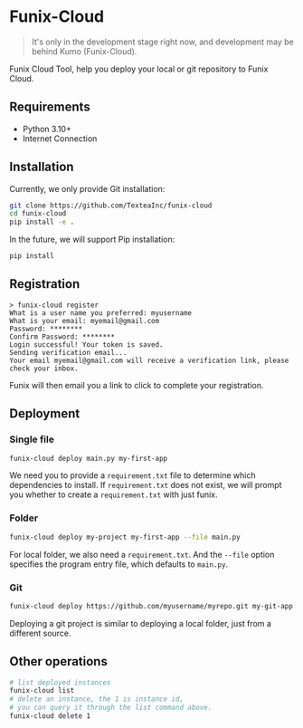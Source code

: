 # Funix-Cloud

> It's only in the development stage right now, and development may be behind Kumo (Funix-Cloud).

Funix Cloud Tool, help you deploy your local or git repository to Funix Cloud.

## Requirements

- Python 3.10+
- Internet Connection

## Installation

Currently, we only provide Git installation:

```bash
git clone https://github.com/TexteaInc/funix-cloud
cd funix-cloud
pip install -e .
```

In the future, we will support Pip installation:

```bash
pip install 
```

## Registration

```plaintext
> funix-cloud register
What is a user name you preferred: myusername      
What is your email: myemail@gmail.com
Password: ********
Confirm Password: ******** 
Login successful! Your token is saved.
Sending verification email...
Your email myemail@gmail.com will receive a verification link, please check your inbox.
```

Funix will then email you a link to click to complete your registration.

## Deployment

### Single file

```bash
funix-cloud deploy main.py my-first-app
```

We need you to provide a `requirement.txt` file to determine which dependencies to install. If `requirement.txt` does not exist, we will prompt you whether to create a `requirement.txt` with just funix.

### Folder

```bash
funix-cloud deploy my-project my-first-app --file main.py
```

For local folder, we also need a `requirement.txt`. And the `--file` option specifies the program entry file, which defaults to `main.py`.

### Git

```bash
funix-cloud deploy https://github.com/myusername/myrepo.git my-git-app --file main.py
```

Deploying a git project is similar to deploying a local folder, just from a different source.

## Other operations

```bash
# list deployed instances
funix-cloud list
# delete an instance, the 1 is instance id,
# you can query it through the list command above.
funix-cloud delete 1
```
